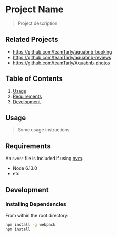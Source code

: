 # Project Name

> Project description

## Related Projects

  - https://github.com/teamTarly/aquabnb-booking
  - https://github.com/teamTarly/aquabnb-reviews
  - https://github.com/teamTarly/Aquabnb-photos

## Table of Contents

1. [Usage](#Usage)
1. [Requirements](#requirements)
1. [Development](#development)

## Usage

> Some usage instructions

## Requirements

An `nvmrc` file is included if using [nvm](https://github.com/creationix/nvm).

- Node 6.13.0
- etc

## Development

### Installing Dependencies

From within the root directory:

```sh
npm install -g webpack
npm install
```

